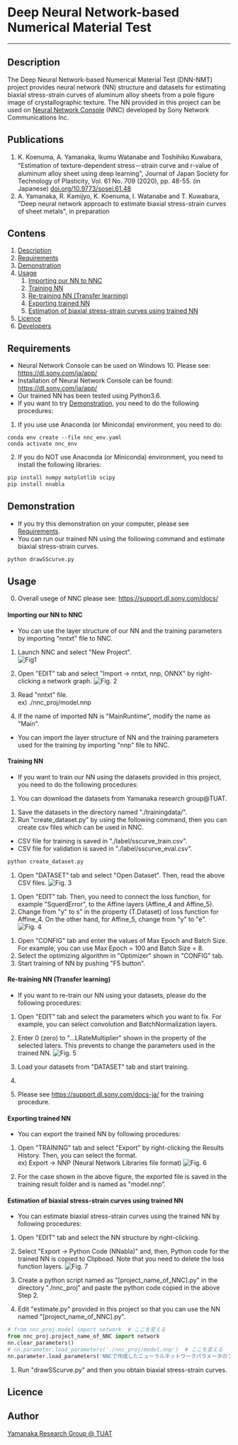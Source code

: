# Deep Neural Network-based Numerical Material Test
-----
<a id="1"></a>
## Description
The Deep Neural Network-based Numerical Material Test (DNN-NMT) project provides neural network (NN) structure and datasets for estimating biaxial stress-strain curves of aluminum alloy sheets from a pole figure image of crystallographic texture. The NN provided in this project can be used on <a href="https://dl.sony.com/ja/app/">Neural Network Console</a> (NNC) developed by Sony Network Communications Inc.<br>

## Publications
1. K. Koenuma, A. Yamanaka, Ikumu Watanabe and Toshihiko Kuwabara, "Estimation of texture-dependent stress－strain curve and r-value of aluminum alloy sheet using deep learning", Journal of Japan Society for Technology of Plasticity, Vol. 61 No. 709 (2020), pp. 48-55. (in Japanese) <a href="https://doi.org/10.9773/sosei.61.48">doi.org/10.9773/sosei.61.48</a>
2. A. Yamanaka, R. Kamijyo, K. Koenuma, I. Watanabe and T. Kuwabara, "Deep neural network approach to estimate biaxial stress-strain curves of sheet metals", in preparation

## Contens
1. [Description](#1)
1. [Requirements](#2)
1. [Demonstration](#3)
1. [Usage](#4)
    1. [Importing our NN to NNC](#5)
    1. [Training NN](#6)
    1. [Re-training NN (Transfer learning)](#7)
    1. [Exporting trained NN](#8)
    1. [Estimation of biaxial stress-strain curves using trained NN](#9)
1. [Licence](#10)
1. [Developers](#11)

<a id="2"></a>
## Requirements
- Neural Network Console can be used on Windows 10. Please see: https://dl.sony.com/ja/app/
- Installation of Neural Network Console can be found: https://dl.sony.com/ja/app/
- Our trained NN has been tested using Python3.6.
- If you want to try [Demonstration](#3), you need to do the following procedures:

1. If you use use Anaconda (or Miniconda) environment, you need to do:
```bach
conda env create --file nnc_env.yaml
conda activate nnc_env
```

2.  If you do NOT use Anaconda (or Miniconda) environment, you need to install the following libraries:
```bash
pip install numpy matplotlib scipy
pip install nnabla
```

<a id="3"></a>
## Demonstration
- If you try this demonstration on your computer, please see [Requirements](#2).
- You can run our trained NN using the following command and estimate biaxial stress-strain curves.
```bash
python drawSScurve.py
```

<a id="4"></a>
## Usage
0. Overall usege of NNC please see: https://support.dl.sony.com/docs/

<a id="5"></a>
#### Importing our NN to NNC
- You can use the layer structure of our NN and the training parameters by importing "nntxt" file to NNC.

1. Launch NNC and select "New Project". <br>
![Fig1](./doc/fig1.png "Fig. 1")

2. Open "EDIT" tab and select "Import → nntxt, nnp, ONNX" by right-clicking a network graph.
![Fig. 2](./doc/fig2.png "Fig. 2")

3. Read "nntxt" file. <br>
ex) ./nnc_proj/model.nnp

4. If the name of imported NN is "MainRuntime", modify the name as "Main". <br>

- You can import the layer structure of NN and the training parameters used for the training by importing "nnp" file to NNC.


<a id="6"></a>
#### Training NN
- If you want to train our NN using the datasets provided in this project, you need to do the following procedures:

1. You can download the datasets from Yamanaka research group@TUAT.
<!-- TODO: ダウンロード先のリンクなどがあれば貼る -->
1. Save the datasets in the directory named "./trainingdata/".
1. Run "create_dataset.py" by using the following command, then you can create csv files which can be used in NNC.
- CSV file for training is saved in "./label/sscurve_train.csv".
- CSV file for validation is saved in "./label/sscurve_eval.csv".
```bash
python create_dataset.py
```

1. Open "DATASET" tab and select "Open Dataset". Then, read the above CSV files.
![Fig. 3](./doc/fig3.png "Fig. 3")
<!-- TODO: 図 -->

1. Open "EDIT" tab. Then, you need to connect the loss function, for example "SquerdError", to the Affine layers (Affine_4 and Affine_5).
1. Change from "y" to s" in the property (T.Dataset) of loss function for Affine_4. On the other hand, for Affine_5, change from "y" to "e".  
![Fig. 4](./doc/fig4.png "Fig. 4")
<!-- TODO: 図 -->

1. Open "CONFIG" tab and enter the values of Max Epoch and Batch Size. For example, you can use Max Epoch = 100 and Batch Size = 8.
1. Select the optimizing algorithm in "Optimizer" shown in "CONFIG" tab.
1. Start training of NN by pushing "F5 button".


<a id="7"></a>
#### Re-training NN (Transfer learning)
- If you want to re-train our NN using your datasets, please do the following procedures:

1. Open "EDIT" tab and select the parameters which you want to fix. For example, you can select convolution and BatchNormalization layers.
1. Enter 0 (zero) to "...LRateMultiplier" shown in the property of the selected laters. This prevents to change the parameters used in the trained NN.
![Fig. 5](./doc/fig5.png "Fig. 5")

1. Load your datasets from "DATASET" tab and start training.
1. <!-- TODO: 実験データのデータ構造に関する仕様を決めて，実験データから訓練データを作成するスクリプトをかく -->
1. Please see https://support.dl.sony.com/docs-ja/ for the training procedure.


<a id="8"></a>
#### Exporting trained NN
- You can export the trained NN by following procedures:

1. Open "TRAINING" tab and select "Export" by right-clicking the Results History. Then, you can select the format. <br>
ex) Export → NNP (Neural Network Libraries file format)
![Fig. 6](./doc/fig6.png "Fig. 6")

1. For the case shown in the above figure, the exported file is saved in the training result folder and is named as "model.nnp”.


#### Estimation of biaxial stress-strain curves using trained NN
- You can estimate biaxial stress-strain curves using the trained NN by following procedures:

1. Open "EDIT" tab and select the NN structure by right-clicking.
1. Select "Export → Python Code (NNabla)" and, then, Python code for the trained NN is copied to Clipboad. Note that you need to delete the loss function layers.
![Fig. 7](./doc/fig7.png "Fig. 7")

3. Create a python script named as "[project_name_of_NNC].py" in the directory "./nnc_proj" and paste the python code copied in the above Step 2.
4. Edit "estimate.py" provided in this project so that you can use the NN named "[project_name_of_NNC].py".
```python
# from nnc_proj.model import network  # ここを変える
from nnc_proj.project_name_of_NNC import network
nn.clear_parameters()
# nn.parameter.load_parameters('./nnc_proj/model.nnp')  # ここを変える
nn.parameter.load_parameters('NNCで作成したニューラルネットワークパラメータのファイル.nnp')
```

1. Run "drawSScurve.py" and then you obtain biaxial stress-strain curves.

## Licence

## Author
[Yamanaka Research Group @ TUAT](http://web.tuat.ac.jp/~yamanaka/)
